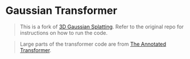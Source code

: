 # Gaussian Transformer

<blockquote>This is a fork of <a href="https://github.com/graphdeco-inria/gaussian-splatting">3D Gaussian Splatting</a>. Refer to the original repo for instructions on how to run the code.</blockquote>
<blockquote>Large parts of the transformer code are from <a href="https://nlp.seas.harvard.edu/2018/04/03/attention.html#encoder-and-decoder-stacks">The Annotated Transformer</a>.</blockquote>
